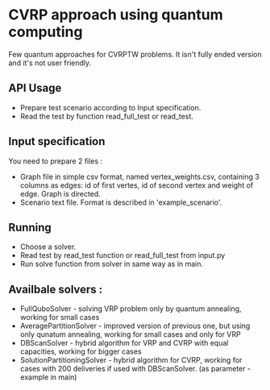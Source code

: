 # CVRP approach using quantum computing

Few quantum approaches for CVRPTW problems. It isn't fully ended version and it's not user friendly.

## API Usage

* Prepare test scenario according to Input specification.
* Read the test by function read_full_test or read_test.

## Input specification

You need to prepare 2 files :

* Graph file in simple csv format, named vertex_weights.csv, containing 3 columns as edges: id of first vertes, id of second vertex and weight of edge. Graph is directed.
* Scenario text file. Format is described in 'example_scenario'.

## Running

* Choose a solver.
* Read test by read_test function or read_full_test from input.py
* Run solve function from solver in same way as in main.


## Availbale solvers :

* FullQuboSolver - solving VRP problem only by quantum annealing, working for small cases
* AveragePartitionSolver - improved version of previous one, but using only qunatum annealing, working for small cases and only for VRP
* DBScanSolver - hybrid algorithm for VRP and CVRP with equal capacities, working for bigger cases
* SolutionPartitioningSolver - hybrid algorithm for CVRP, working for cases with 200 deliveries if used with DBScanSolver. (as parameter - example in main)
